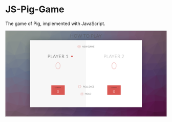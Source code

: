 # JS-Pig-Game
The game of Pig, implemented with JavaScript.

![Screenshot](screenshot.png "What the game looks like!")
